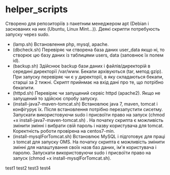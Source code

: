 # helper_scripts

Створено для репозиторіїв з пакетним менеджером apt (Debian і заснованих на них (Ubuntu, Linux Mint...)).
Деякі скрипти потребуюсть запуску через sudo.

* (lamp.sh) Встановлення php, mysql, apache.
* (dbcheck.sh) Перевіряє чи створена база даних user_data якщо ні, то створює цю базу даних із таблицями users, data (заповнює їх полем id).
* (backup.sh) Здійснює backup бази даних і файлів/директорій в середині директорії /var/www. Бекапи архівуються (tar, метод gzip). При запуску перевіряє чи є у директорії, в яку складаються бекапи, старші за 2 тижні. Скрипт прийнмає на вхід дані про те, що потрібно бекапити.
* (httpd.sh) Перевіряє чи запущений сервіс httpd (apache2). Якщо не запущений то здійсює спробу запуску.
* (install-java7-maven-tomcat.sh) Встановлює java 7, maven, tomcat і конфігурує їх. Після встановлення потрібно перезапустити сисетму. Запускати використовуючи sudo і присвоїти право на запуск (chmod +x install-java7-maven-tomcat.sh) . На початку скрипта є можливість змінити змінні і вибрати свій пароль і назву користувача для tomcat. Коректність роботи провірена на centos7-min.
* (install-mysqlForTomcat.sh) Встановлює MySQL і підготовує для праці з tomcat для запуску OMS. На початку скрипта є можливість змінити змінні для налаштування своїх назв баз даних, ім'я користувача і паролю. Запускати використовуючи sudo і присвоїти право на запуск (chmod +x install-mysqlForTomcat.sh).


test1
test2
test3
test4
